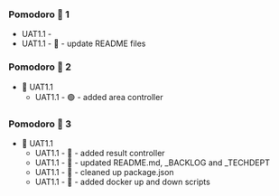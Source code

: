 
### Pomodoro 🍅 1

  - UAT1.1 - 
  - UAT1.1 -  📝 - update README files

### Pomodoro 🍅 2

- 🚧 UAT1.1
  - UAT1.1 -  🟢 - added area controller

### Pomodoro 🍅 3

- 🚧 UAT1.1
  - UAT1.1 -  🔴 - added result controller
  - UAT1.1 -  📝 - updated README.md, _BACKLOG and _TECHDEPT
  - UAT1.1 -  🔨 - cleaned up package.json
  - UAT1.1 -  🔨 - added docker up and down scripts

